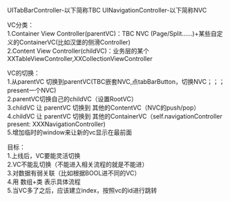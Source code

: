 UITabBarController-以下简称TBC
UINavigationController-以下简称NVC

VC分类：  
1.Container View Controller(parentVC)：TBC NVC (Page/Split……)+某些自定义的ContainerVC(比如汉堡的侧滑Controller)  
2.Content View Controller(childVC)：业务层的某个XXTableViewController,XXCollectionViewController  

VC的切换：  
1.从parentVC 切换到parentVC(TBC嵌套NVC,点tabBarButton，切换NVC；；；present一个NVC)  
2.parentVC切换自己的childVC（设置RootVC）   
3.childVC 让 parentVC 切换到 其他的ContentVC（NVC的push/pop）  
4.childVC 让 parentVC 切换到 其他的ContainerVC（self.navigationController present: XXXNavigationController)  
5.增加临时的window来让新的vc显示在最前面  

目标：  
1.上线后，VC要能灵活切换  
2.VC不能乱切换（不能进入相关流程的就是不能进）  
3.对数据有弱关联（比如根据BOOL进不同的VC）  
4.用 数组+类 表示具体流程  
5.当VC多了之后，应该建立index，按照vc的id进行跳转  

